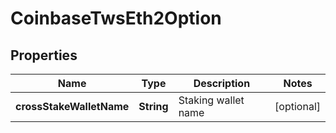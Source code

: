 
# CoinbaseTwsEth2Option

## Properties
Name | Type | Description | Notes
------------ | ------------- | ------------- | -------------
**crossStakeWalletName** | **String** | Staking wallet name |  [optional]



